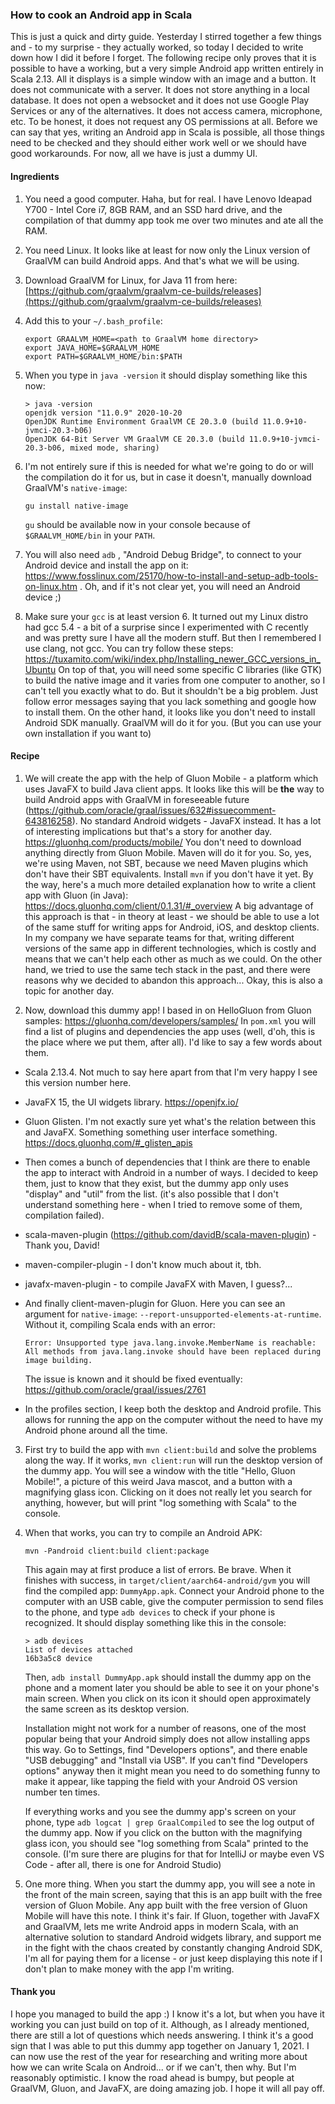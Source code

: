 ### How to cook an Android app in Scala

This is just a quick and dirty guide. Yesterday I stirred together a few things and - to my surprise - they actually worked, so today I decided to write down how I did it before I forget. The following recipe only proves that it is possible to have a working, but a very simple Android app written entirely in Scala 2.13. All it displays is a simple window with an image and a button. It does not communicate with a server. It does not store anything in a local database. It does not open a websocket and it does not use Google Play Services or any of the alternatives. It does not access camera, microphone, etc. To be honest, it does not request any OS permissions at all. Before we can say that yes, writing an Android app in Scala is possible, all those things need to be checked and they should either work well or we should have good workarounds. For now, all we have is just a dummy UI.



#### Ingredients

1. You need a good computer. Haha, but for real. I have Lenovo Ideapad Y700 - Intel Core i7, 8GB RAM, and an SSD hard drive, and the compilation of that dummy app took me over two minutes and ate all the RAM.

2. You need Linux. It looks like at least for now only the Linux version of GraalVM can build Android apps. And that's what we will be using.

3. Download GraalVM for Linux, for Java 11 from here: [https://github.com/graalvm/graalvm-ce-builds/releases](https://github.com/graalvm/graalvm-ce-builds/releases)

4. Add this to your `~/.bash_profile`:

   ```
   export GRAALVM_HOME=<path to GraalVM home directory>
   export JAVA_HOME=$GRAALVM_HOME
   export PATH=$GRAALVM_HOME/bin:$PATH
   ```

5. When you type in `java -version` it should display something like this now:

   ```
   > java -version
   openjdk version "11.0.9" 2020-10-20
   OpenJDK Runtime Environment GraalVM CE 20.3.0 (build 11.0.9+10-jvmci-20.3-b06)
   OpenJDK 64-Bit Server VM GraalVM CE 20.3.0 (build 11.0.9+10-jvmci-20.3-b06, mixed mode, sharing)
   ```

6. I'm not entirely sure if this is needed for what we're going to do or will the compilation do it for us, but in case it doesn't, manually download GraalVM's `native-image`:

   ```
   gu install native-image
   ```

   `gu` should be available now in your console because of `$GRAALVM_HOME/bin` in your `PATH`.

7. You will also need `adb` , "Android Debug Bridge", to connect to your Android device and install the app on it: https://www.fosslinux.com/25170/how-to-install-and-setup-adb-tools-on-linux.htm .
   Oh, and if it's not clear yet, you will need an Android device ;)

8. Make sure your `gcc` is at least version 6. It turned out my Linux distro had gcc 5.4 - a bit of a surprise since I experimented with C recently and was pretty sure I have all the modern stuff. But then I remembered I use clang, not gcc. You can try follow these steps: https://tuxamito.com/wiki/index.php/Installing_newer_GCC_versions_in_Ubuntu
   On top of that, you will need some specific C libraries (like GTK) to build the native image and it varies from one computer to another, so I can't tell you exactly what to do. But it shouldn't be a big problem. Just follow error messages saying that you lack something and google how to install them. 
   On the other hand, it looks like you don't need to install Android SDK manually. GraalVM will do it for you. (But you can use your own installation if you want to) 



#### Recipe

1. We will create the app with the help of Gluon Mobile - a platform which uses JavaFX to build Java client apps. It looks like this will be **the** way to build Android apps with GraalVM in foreseeable future (https://github.com/oracle/graal/issues/632#issuecomment-643816258). No standard Android widgets - JavaFX instead. It has a lot of interesting implications but that's a story for another day.  https://gluonhq.com/products/mobile/
   You don't need to download anything directly from Gluon Mobile. Maven will do it for you. So, yes, we're using Maven, not SBT, because we need Maven plugins which don't have their SBT equivalents. Install `mvn` if you don't have it yet.
   By the way, here's a much more detailed explanation how to write a client app with Gluon (in Java): https://docs.gluonhq.com/client/0.1.31/#_overview 
   A big advantage of this approach is that - in theory at least - we should be able to use a lot of the same stuff for writing apps for Android, iOS, and desktop clients. In my company we have separate teams for that, writing different versions of the same app in different technologies, which is costly and means that we can't help each other as much as we could. On the other hand, we tried to use the same tech stack in the past, and there were reasons why we decided to abandon this approach... Okay, this is also a topic for another day.  

2.  Now, download this dummy app! I based in on HelloGluon from Gluon samples: https://gluonhq.com/developers/samples/
   In `pom.xml` you will find a list of plugins and dependencies the app uses (well, d'oh, this is the place where we put them, after all). I'd like to say a few words about them.

   * Scala 2.13.4. Not much to say here apart from that I'm very happy I see this version number here.

   * JavaFX 15, the UI widgets library. https://openjfx.io/

   * Gluon Glisten. I'm not exactly sure yet what's the relation between this and JavaFX. Something something user interface something. https://docs.gluonhq.com/#_glisten_apis

   * Then comes a bunch of dependencies that I think are there to enable the app to interact with Android in a number of ways. I decided to keep them, just to know that they exist, but the dummy app only uses "display" and "util" from the list. (it's also possible that I don't understand something here - when I tried to remove some of them, compilation failed).

   * scala-maven-plugin  (https://github.com/davidB/scala-maven-plugin) - Thank you, David!

   * maven-compiler-plugin - I don't know much about it, tbh.

   * javafx-maven-plugin - to compile JavaFX with Maven, I guess?...

   * And finally client-maven-plugin for Gluon.
     Here you can see an argument for `native-image`: `--report-unsupported-elements-at-runtime`. Without it, compiling Scala ends with an error:

     ```
     Error: Unsupported type java.lang.invoke.MemberName is reachable: All methods from java.lang.invoke should have been replaced during image building.
     ```

     The issue is known and it should be fixed eventually: https://github.com/oracle/graal/issues/2761

   * In the profiles section, I keep both the desktop and Android profile. This allows for running the app on the computer without the need to have my Android phone around all the time.

3. First try to build the app with `mvn client:build` and solve the problems along the way. If it works, `mvn client:run` will run the desktop version of the dummy app. You will see a window with the title "Hello, Gluon Mobile!",  a picture of this weird Java mascot, and a button with a magnifying glass icon. Clicking on it does not really let you search for anything, however, but will print "log something with Scala" to the console.

4. When that works, you can try to compile an Android APK:

   ```
   mvn -Pandroid client:build client:package
   ```

    This again may at first produce a list of errors. Be brave. When it finishes with success, in `target/client/aarch64-android/gvm` you will find the compiled app: `DummyApp.apk`. 
   Connect your Android phone to the computer with an USB cable, give the computer permission to send files to the phone, and type `adb devices` to check if your phone is recognized. It should display something like this in the console:

   ```
   > adb devices
   List of devices attached
   16b3a5c8	device
   ```

   Then, `adb install DummyApp.apk` should install the dummy app on the phone and a moment later you should be able to see it on your phone's main screen. When you click on its icon it should open approximately the same screen as its desktop version. 

   Installation might not work for a number of reasons, one of the most popular being that your Android simply does not allow installing apps this way. Go to Settings, find "Developers options", and there enable "USB debugging" and "Install via USB". If you can't find "Developers options" anyway then it might mean you need to do something funny to make it appear, like tapping the field with your Android OS version number ten times. 

   If everything works and you see the dummy app's screen on your phone, type `adb logcat | grep GraalCompiled` to see the log output of the dummy app. Now if you click on the button with the magnifying glass icon, you should see "log something from Scala" printed to the console. (I'm sure there are plugins for that for IntelliJ or maybe even VS Code - after all, there is one for Android Studio)

5. One more thing. When you start the dummy app, you will see a note in the front of the main screen, saying that this is an app built with the free version of Gluon Mobile. Any app built with the free version of Gluon Mobile will have this note. I think it's fair. If Gluon, together with JavaFX and GraalVM, lets me write Android apps in modern Scala, with an alternative solution to standard Android widgets library, and support me in the fight with the chaos created by constantly changing Android SDK, I'm all for paying them for a license - or just keep displaying this note if I don't plan to make money with the app I'm writing. 



#### Thank you

I hope you managed to build the app :) I know it's a lot, but when you have it working you can just build on top of it. Although, as I already mentioned, there are still a lot of questions which needs answering.  I think it's a good sign that I was able to put this dummy app together on January 1, 2021. I can now use the rest of the year for researching and writing more about how we can write Scala on Android... or if we can't, then why. But I'm reasonably optimistic. I know the road ahead is bumpy, but people at GraalVM, Gluon, and JavaFX, are doing amazing job. I hope it will all pay off. 
